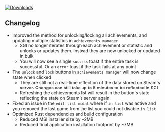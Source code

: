 [![Downloads](https://img.shields.io/github/downloads/zevnda/steam-game-idler/1.7.6/total?style=for-the-badge&logo=github&color=137eb5)](https://github.com/zevnda/steam-game-idler/releases/download/1.7.6/Steam.Game.Idler_1.7.6_x64_en-US.msi)

## Changelog
- Improved the method for unlocking/locking all achievements, and updating multiple statistics in `achievements manager`
  - SGI no longer iterates through each achievement or statistic and unlocks or updates them. Instead they are now unlocked or updated in bulk
  - You will now see a single `success` toast if the entire task is successful. Or an `error` toast if the task fails at any point
- The `unlock` and `lock` buttons in `achievements manager` will now change state when clicked
  - They are still not a real-time reflection of the data stored on Steam's server. Changes can still take up to 5 minutes to be reflected in SGI
  - Refreshing the achievements list will result in the button's state reflecting the state on Steam's server again
- Fixed an issue in the `edit list modal` where if `in list` was active and you removed the last game from the list you could not disable `in list`
- Optimized Rust dependencies and build configuration
  - Reduced MSI installer size by ~2MB
  - Reduced final application installation footprint by ~7MB
